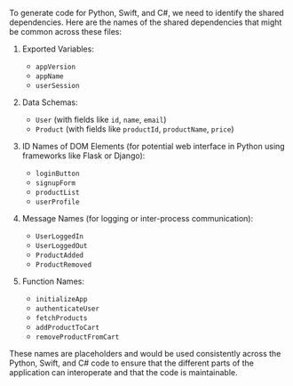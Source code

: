To generate code for Python, Swift, and C#, we need to identify the shared dependencies. Here are the names of the shared dependencies that might be common across these files:

1. Exported Variables:
   - `appVersion`
   - `appName`
   - `userSession`

2. Data Schemas:
   - `User` (with fields like `id`, `name`, `email`)
   - `Product` (with fields like `productId`, `productName`, `price`)

3. ID Names of DOM Elements (for potential web interface in Python using frameworks like Flask or Django):
   - `loginButton`
   - `signupForm`
   - `productList`
   - `userProfile`

4. Message Names (for logging or inter-process communication):
   - `UserLoggedIn`
   - `UserLoggedOut`
   - `ProductAdded`
   - `ProductRemoved`

5. Function Names:
   - `initializeApp`
   - `authenticateUser`
   - `fetchProducts`
   - `addProductToCart`
   - `removeProductFromCart`

These names are placeholders and would be used consistently across the Python, Swift, and C# code to ensure that the different parts of the application can interoperate and that the code is maintainable.